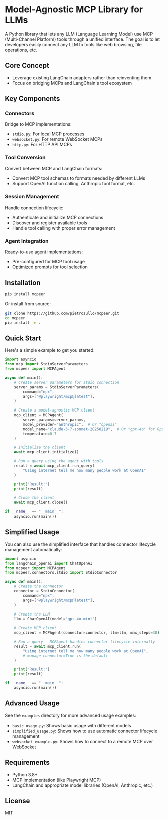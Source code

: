 # Model-Agnostic MCP Library for LLMs

A Python library that lets any LLM (Language Learning Model) use MCP (Multi-Channel Platform) tools through a unified interface. The goal is to let developers easily connect any LLM to tools like web browsing, file operations, etc.

## Core Concept

- Leverage existing LangChain adapters rather than reinventing them
- Focus on bridging MCPs and LangChain's tool ecosystem

## Key Components

### Connectors

Bridge to MCP implementations:

- `stdio.py`: For local MCP processes
- `websocket.py`: For remote WebSocket MCPs
- `http.py`: For HTTP API MCPs

### Tool Conversion

Convert between MCP and LangChain formats:

- Convert MCP tool schemas to formats needed by different LLMs
- Support OpenAI function calling, Anthropic tool format, etc.

### Session Management

Handle connection lifecycle:

- Authenticate and initialize MCP connections
- Discover and register available tools
- Handle tool calling with proper error management

### Agent Integration

Ready-to-use agent implementations:

- Pre-configured for MCP tool usage
- Optimized prompts for tool selection

## Installation

```bash
pip install mcpeer
```

Or install from source:

```bash
git clone https://github.com/pietrozullo/mcpeer.git
cd mcpeer
pip install -e .
```

## Quick Start

Here's a simple example to get you started:

```python
import asyncio
from mcp import StdioServerParameters
from mcpeer import MCPAgent

async def main():
    # Create server parameters for stdio connection
    server_params = StdioServerParameters(
        command="npx",
        args=["@playwright/mcp@latest"],
    )

    # Create a model-agnostic MCP client
    mcp_client = MCPAgent(
        server_params=server_params,
        model_provider="anthropic",  # Or "openai"
        model_name="claude-3-7-sonnet-20250219",  # Or "gpt-4o" for OpenAI
        temperature=0.7
    )

    # Initialize the client
    await mcp_client.initialize()

    # Run a query using the agent with tools
    result = await mcp_client.run_query(
        "Using internet tell me how many people work at OpenAI"
    )

    print("Result:")
    print(result)

    # Close the client
    await mcp_client.close()

if __name__ == "__main__":
    asyncio.run(main())
```

## Simplified Usage

You can also use the simplified interface that handles connector lifecycle management automatically:

```python
import asyncio
from langchain_openai import ChatOpenAI
from mcpeer import MCPAgent
from mcpeer.connectors.stdio import StdioConnector

async def main():
    # Create the connector
    connector = StdioConnector(
        command="npx",
        args=["@playwright/mcp@latest"],
    )

    # Create the LLM
    llm = ChatOpenAI(model="gpt-4o-mini")

    # Create MCP client
    mcp_client = MCPAgent(connector=connector, llm=llm, max_steps=30)

    # Run a query - MCPAgent handles connector lifecycle internally
    result = await mcp_client.run(
        "Using internet tell me how many people work at OpenAI",
        # manage_connector=True is the default
    )

    print("Result:")
    print(result)

if __name__ == "__main__":
    asyncio.run(main())
```

## Advanced Usage

See the `examples` directory for more advanced usage examples:

- `basic_usage.py`: Shows basic usage with different models
- `simplified_usage.py`: Shows how to use automatic connector lifecycle management
- `websocket_example.py`: Shows how to connect to a remote MCP over WebSocket

## Requirements

- Python 3.8+
- MCP implementation (like Playwright MCP)
- LangChain and appropriate model libraries (OpenAI, Anthropic, etc.)

## License

MIT
